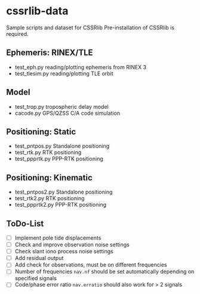 # cssrlib-data
Sample scripts and dataset for CSSRlib
Pre-installation of CSSRlib is required.

## Ephemeris: RINEX/TLE
- test_eph.py reading/plotting ephemeris from RINEX 3
- test_tlesim.py reading/plotting TLE orbit

## Model
- test_trop.py tropospheric delay model
- cacode.py GPS/QZSS C/A code simulation

## Positioning: Static
- test_pntpos.py Standalone positioning
- test_rtk.py RTK positioning
- test_ppprtk.py PPP-RTK positioning

## Positioning: Kinematic
- test_pntpos2.py Standalone positioning
- test_rtk2.py RTK positioning
- test_ppprtk2.py PPP-RTK positioning

## ToDo-List

- [ ] Implement pole tide displacements
- [ ] Check and improve observation noise settings
- [ ] Check slant iono process noise settings
- [ ] Add residual output
- [ ] Add check for observations, must be on different frequencies
- [ ] Number of frequencies `nav.nf` should be set automatically depending on specified signals
- [ ] Code/phase error ratio `nav.erratio` should also work for > 2 signals